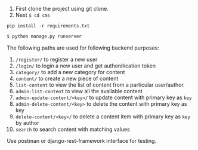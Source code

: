 
1. First clone the project using git clone.
2. Next ```$ cd cms```

```
pip install -r requirements.txt
```

```bash
$ python manage.py runserver
```

The following paths are used for following backend purposes:

1. `/register/` to register a new user
2. `/login/` to login a new user and get authenitication token
3. `category/` to add a new category for content
4. `content/` to create a new piece of content
5. `list-content` to view the list of content from a particular user/author.
6. `admin-list-content` to view all the available content
7. `admin-update-content/<key>/` to update content with primary key as `key`
8. `admin-delete-content/<key>` to delete the content with primary key as key
9. `delete-content/<key>/` to delete a content item with primary key as `key` by author
10. `search` to search content with matching values

Use postman or django-rest-framework interface for testing.
